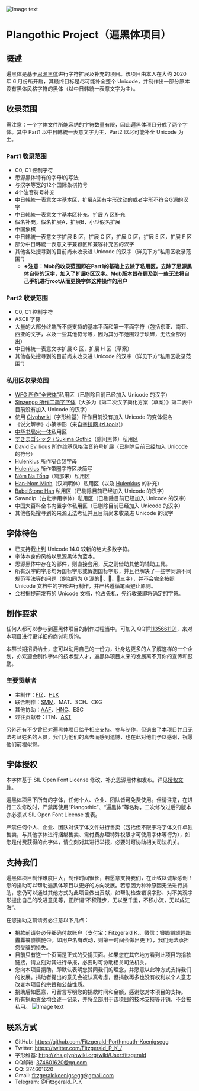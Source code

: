![Image text](https://github.com/Fitzgerald-Porthmouth-Koenigsegg/Plangothic/blob/main/pic/31.png)

# Plangothic Project（遍黑体项目）

## 概述
遍黑体是基于[思源黑体](https://github.com/adobe-fonts/source-han-sans)进行字符扩展及补充的项目。该项目由本人在大约 2020 年 6 月份所开启，其最终目标是尽可能补全整个 Unicode，并制作出一部分原本没有黑体风格字符的黑体（以中日韩統一表意文字为主）。

## 收录范围
需注意：一个字体文件所能容纳的字符数量有限，因此遍黑体项目分成了两个字体。其中 Part1 以中日韩統一表意文字为主，Part2 以尽可能补全 Unicode 为主。

### Part1 收录范围
- C0, C1 控制字符
- 思源黑体特有的字母I的写法
- 与汉字等宽的12个国际象棋符号
- 4个注音符号补充
- 中日韩統一表意文字基本区，扩展A区有字形改动的或者字形不符合G源的汉字
- 中日韩統一表意文字基本区补充，扩展 A 区补充
- 假名补充，假名扩展A，扩展B，小型假名扩展
- 中国象棋
- 中日韩統一表意文字扩展 B 区，扩展 C 区，扩展 D 区，扩展 E 区，扩展 F 区
- 部分中日韩統一表意文字兼容区和兼容补充区的汉字
- 其他各处搜寻到的目前尚未收录进 Unicode 的汉字（详见下方“私用区收录范围”）
  * **※注意：Mob的收录范围即在Part1的基础上去除了私用区，去除了思源黑体自带的汉字，加入了扩展G区汉字。Mob版本旨在顾及到一些无法将自己手机进行root从而更换字体这种操作的用户**

### Part2 收录范围
- C0, C1 控制字符
- ASCII 字符
- 大量的大部分终端所不能支持的基本平面和第一平面字符（包括东亚、南亚、西亚的文字，以及一些其他符号等，因为其分布范围过于琐碎，无法全部列出）
- 中日韩統一表意文字扩展 G 区，扩展 H 区（草案）
- 其他各处搜寻到的目前尚未收录进 Unicode 的汉字（详见下方“私用区收录范围”）

### 私用区收录范围
- [WFG 所作“全宋体”](http://fgwang.blogspot.tw/)私用区（已剔除目前已经加入 Unicode 的汉字）
- [Sinzengo 所作二简字字体](https://tieba.baidu.com/p/6544045146)（大多为《第二次汉字简化方案（草案）》第二表中目前没有加入 Unicode 的汉字）
- 使用 [Glyphwiki](https://glyphwiki.org/)（字形维基）所作目前没有加入 Unicode 的变体假名
- 《说文解字》小篆字形（来自[字统网 (zi.tools)](https://zi.tools/)）
- [中华书局宋一体](http://www.ancientbooks.cn/helpcore?font)私用区
- [すきまゴシック / Sukima Gothic](https://oppekebekkanko.booth.pm/items/2117070)（隙间黑体）私用区
- David Evillious 所作维基风格注音符号扩展（已剔除目前已经加入 Unicode 的符号）
- [Hulenkius](https://github.com/Hulenkius) 所作窄仓颉字母
- [Hulenkius](https://github.com/Hulenkius) 所作带圈字符区块简写
- [Nôm Na Tống](https://github.com/nomfoundation/font)（喃那宋）私用区
- [Han-Nom Minh](https://www.facebook.com/groups/hannom.revival/permalink/5493179204047328)（汉喃明体）私用区（以及 [Hulenkius](https://github.com/Hulenkius) 的补充）
- [BabelStone Han](https://www.babelstone.co.uk/Fonts/index.html) 私用区（已剔除目前已经加入 Unicode 的汉字）
- Sawndip（古壮字用字体）私用区（已剔除目前已经加入 Unicode 的汉字）
- 中国大百科全书内置字体私用区（已剔除目前已经加入 Unicode 的汉字）
- 其他各处搜寻到的来源无法考证并且目前尚未收录进 Unicode 的汉字

## 字体特色
- 已支持截止到 Unicode 14.0 较新的绝大多数字符。
- 字体本身的风格以思源黑体为蓝本。
- 思源黑体中存在的部件，则直接套用，反之则借助其他的辅助工具。
- 所有汉字的字形均为国标字形或假想国标字形，并且也解决了一些字同源不同规范写法等的问题（例如同为 G 源的𰃙、𰃜、𰃟三字），并不会完全按照 Unicode 文档中的字形进行制作，并严格遵循笔画避让原则。
- 会根据提前发布的 Unicode 文档，抢占先机，先行收录即将确定的字符。

## 制作要求
任何人都可以参与到遍黑体项目的制作过程当中。可加入 QQ群[1135661191](https://jq.qq.com/?_wv=1027&k=xRTzFAfD)，来对本项目进行更详细的商讨和质询。

本群长期招贤纳士，您可以动用自己的一份力，让身边更多的人了解这样的一个企划，亦欢迎会制作字体的技术型人才，遍黑体项目未来的发展离不开你的宣传和鼓励。

### 主要贡献者
- 主制作：[FIZ](https://github.com/Fitzgerald-Porthmouth-Koenigsegg)、[HLK](https://github.com/Hulenkius)
- 联合制作：[SMM](https://github.com/SomeyaMako)、MAT、SCH、CKG
- 其他协助：[AAF](https://github.com/0xAA55)、[HNC](https://github.com/hfhchan)、ESC
- 过往贡献者：ITM、[AKT](https://github.com/Honoka55)

另外还有不少曾经对遍黑体项目给予相应支持、参与制作，但退出了本项目并且无法考证姓名的人员，我们为他们的离去而感到遗憾，也在此对他们予以感谢，祝愿他们前程似锦。

## 字体授权
本字体基于 SIL Open Font License 修改、补充思源黑体和发布。详见[授权文件](LICENSE.txt)。

遍黑体项目下所有的字体，任何个人、企业、团队皆可免费使用。但请注意，在进行二次修改时，严禁再使用“Plangothic”、“遍黑体”等名称，二次修改过后的版本亦必须以 SIL Open Font License 发表。

严禁任何个人、企业、团队对该字体文件进行售卖（包括但不限于将字体文件单独售卖，与其他字体进行捆绑售卖、需付费办理特殊权限才可使用字体等行为），如您是付费获得的此字体，请立刻对其进行举报，必要时可协助相关司法机关。

## 支持我们
遍黑体项目制作难度巨大，制作时间很长，若愿意支持我们，在此致以诚挚感谢！您的捐助可以帮助遍黑体项目以更好的方向发展。若您因为种种原因无法进行捐助，您仍可以通过其他方式为此项目做出贡献，如帮助检查错误字形、对不美观字形提出自己的改进意见等，正所谓“不积跬步，无以至千里，不积小流，无以成江海”。

在您捐助之前请务必注意以下几点：
- 捐款前请务必仔细确付款账户（支付宝：Fitzgerald K.、微信：㘜䘈䚖䜚䟐䠪䀌䆐䉵䎚䑇䒐🙃。如用户名有改动，则第一时间会做出更正），我们无法承担您受骗的损失。
- 目前只有这一个页面是正式的受捐页面。如果您在其它地方看到此项目的捐款链接，请立刻对其进行举报，必要时可协助相关司法机关。
- 您向本项目捐助，即默认表明您赞同我们的理念，并愿意以此种方式支持我们的发展。捐助者提出的意见会被认真考虑，但捐款再多也没有权利以个人意志改变本项目的宗旨和公益性质。
- 捐助后如愿意，可留言写明您的捐款时间和金额，感谢您对本项目的支持。
- 所有捐助资金均会逐一记录，并将全部用于该项目的技术支持等开销，不会被私用。
![Image text](https://github.com/Fitzgerald-Porthmouth-Koenigsegg/Plangothic/blob/main/pic/1650383987393.jpg)

## 联系方式
- GitHub: https://github.com/Fitzgerald-Porthmouth-Koenigsegg
- Twitter: https://twitter.com/Fitzgerald_P_K_/
- 字形维基: http://zhs.glyphwiki.org/wiki/User:fitzgerald
- QQ邮箱: 374601620@qq.com
- QQ: 374601620
- Gmail: fitzgeraldkoenigsegg@gmail.com
- Telegram: @Fitzgerald_P_K

